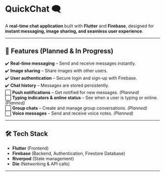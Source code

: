 # QuickChat 🗨️  

A **real-time chat application** built with **Flutter** and **Firebase**, designed for **instant messaging, image sharing, and seamless user experience**.  

---

## 🚀 Features (Planned & In Progress)  

✔️ **Real-time messaging** – Send and receive messages instantly.  
✔️ **Image sharing** – Share images with other users.  
✔️ **User authentication** – Secure login and sign-up with Firebase.  
✔️ **Chat history** – Messages are stored persistently.  
⬜ **Push notifications** – Get notified for new messages. *(Planned)*  
⬜ **Typing indicators & online status** – See when a user is typing or online. *(Planned)*  
⬜ **Group chats** – Create and manage group conversations. *(Planned)*  
⬜ **Voice messages** – Send and receive voice notes. *(Planned)*  

---

## 🛠️ Tech Stack  

- **Flutter** (Frontend)  
- **Firebase** (Backend, Authentication, Firestore Database)  
- **Riverpod** (State management)  
- **Dio** (Networking & API calls)  

---


